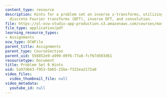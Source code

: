 ```yaml
---
content_type: resource
description: Hints for a problem set on inverse z-transforms, utilizing the z-transform,
  discrete Fourier transforms (DFT), inverse DFT, and convolution.
file: https://ol-ocw-studio-app-production.s3.amazonaws.com/courses/mas-160-signals-systems-and-information-for-media-technology-fall-2007/5a97db63f9535b6525bef322ea2172a0_ps8_hints.pdf
file_type: application/pdf
learning_resource_types:
- Assignments
ocw_type: OCWFile
parent_title: Assignments
parent_type: CourseSection
parent_uid: 556852e9-a999-09f6-77a8-fcf67d503d61
resourcetype: Document
title: Problem Set 8 Hints
uid: 5a97db63-f953-5b65-25be-f322ea2172a0
video_files:
  video_thumbnail_file: null
video_metadata:
  youtube_id: null
---
```


